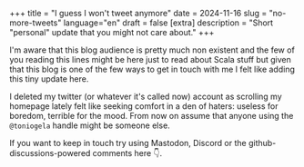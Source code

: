 +++
title = "I guess I won't tweet anymore"
date = 2024-11-16
slug = "no-more-tweets"
language="en"
draft = false
[extra]
description = "Short \"personal\" update that you might not care about."
+++

I'm aware that this blog audience is pretty much non existent and the few of you reading this lines might be here just to read about Scala stuff but given that this blog is one of the few ways to get in touch with me I felt like adding this tiny update here.

I deleted my twitter (or whatever it's called now) account as scrolling my homepage lately felt like seeking comfort in a den of haters: useless for boredom, terrible for the mood. From now on assume that anyone using the `@toniogela` handle might be someone else.

If you want to keep in touch try using Mastodon, Discord or the github-discussions-powered comments here :point_down:.
